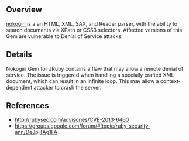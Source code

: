 ## Overview
[nokogiri](https://rubygems.org/gems/nokogiri) is a an HTML, XML, SAX, and Reader parser, with the ability to search documents via XPath or CSS3 selectors.
Affected versions of this Gem are vulnerable to Denial of Service attacks.

## Details
Nokogiri Gem for JRuby contains a flaw that may allow a remote denial of service. The issue is triggered when handling a specially crafted XML document, which can result in an infinite loop. This may allow a context-dependent attacker to crash the server.

## References
- http://rubysec.com/advisories/CVE-2013-6460
- https://groups.google.com/forum/#!topic/ruby-security-ann/DeJpjTAg1FA
